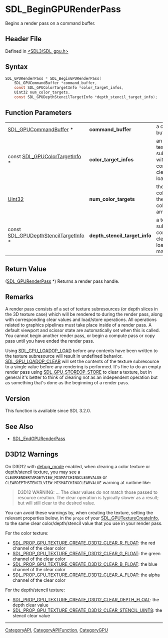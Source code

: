 # SDL_BeginGPURenderPass

Begins a render pass on a command buffer.

## Header File

Defined in [<SDL3/SDL_gpu.h>](https://github.com/libsdl-org/SDL/blob/main/include/SDL3/SDL_gpu.h)

## Syntax

```c
SDL_GPURenderPass * SDL_BeginGPURenderPass(
    SDL_GPUCommandBuffer *command_buffer,
    const SDL_GPUColorTargetInfo *color_target_infos,
    Uint32 num_color_targets,
    const SDL_GPUDepthStencilTargetInfo *depth_stencil_target_info);
```

## Function Parameters

|                                                                        |                               |                                                                                       |
| ---------------------------------------------------------------------- | ----------------------------- | ------------------------------------------------------------------------------------- |
| [SDL_GPUCommandBuffer](SDL_GPUCommandBuffer) *                         | **command_buffer**            | a command buffer.                                                                     |
| const [SDL_GPUColorTargetInfo](SDL_GPUColorTargetInfo) *               | **color_target_infos**        | an array of texture subresources with corresponding clear values and load/store ops.  |
| [Uint32](Uint32)                                                       | **num_color_targets**         | the number of color targets in the color_target_infos array.                          |
| const [SDL_GPUDepthStencilTargetInfo](SDL_GPUDepthStencilTargetInfo) * | **depth_stencil_target_info** | a texture subresource with corresponding clear value and load/store ops, may be NULL. |

## Return Value

([SDL_GPURenderPass](SDL_GPURenderPass) *) Returns a render pass handle.

## Remarks

A render pass consists of a set of texture subresources (or depth slices in
the 3D texture case) which will be rendered to during the render pass,
along with corresponding clear values and load/store operations. All
operations related to graphics pipelines must take place inside of a render
pass. A default viewport and scissor state are automatically set when this
is called. You cannot begin another render pass, or begin a compute pass or
copy pass until you have ended the render pass.

Using [SDL_GPU_LOADOP_LOAD](SDL_GPU_LOADOP_LOAD) before any contents have been written to the texture subresource will result in undefined behavior. [SDL_GPU_LOADOP_CLEAR](SDL_GPU_LOADOP_CLEAR) will set the contents of the texture subresource to a single value before any rendering is performed. It's fine to do an empty render pass using [SDL_GPU_STOREOP_STORE](SDL_GPU_STOREOP_STORE) to clear a texture, but in general it's better to think of clearing not as an independent operation but as something that's done as the beginning of a render pass. 

## Version

This function is available since SDL 3.2.0.

## See Also

- [SDL_EndGPURenderPass](SDL_EndGPURenderPass)


## D3D12 Warnings

On D3D12 with [debug_mode](SDL_CreateGPUDevice#function-parameters) enabled,
when clearing a color texture or depth/stencil texture, you may see a
`CLEARRENDERTARGETVIEW_MISMATCHINGCLEARVALUE` or
`CLEARDEPTHSTENCILVIEW_MISMATCHINGCLEARVALUE` warning at runtime like:

> D3D12 WARNING: ... The clear values do not match those passed to resource
> creation. The clear operation is typically slower as a result; but will
> still clear to the desired value.

You can avoid these warnings by, when creating the texture, setting the relevant
properties below, in the `props` of your [SDL_GPUTextureCreateInfo](SDL_GPUTextureCreateInfo),
to the same clear color/depth/stencil value that you use in your render pass.

For the color texture:

- [SDL_PROP_GPU_TEXTURE_CREATE_D3D12_CLEAR_R_FLOAT](SDL_PROP_GPU_TEXTURE_CREATE_D3D12_CLEAR_R_FLOAT): the red channel of the clear color
- [SDL_PROP_GPU_TEXTURE_CREATE_D3D12_CLEAR_G_FLOAT](SDL_PROP_GPU_TEXTURE_CREATE_D3D12_CLEAR_G_FLOAT): the green channel of the clear color
- [SDL_PROP_GPU_TEXTURE_CREATE_D3D12_CLEAR_B_FLOAT](SDL_PROP_GPU_TEXTURE_CREATE_D3D12_CLEAR_B_FLOAT): the blue channel of the clear color
- [SDL_PROP_GPU_TEXTURE_CREATE_D3D12_CLEAR_A_FLOAT](SDL_PROP_GPU_TEXTURE_CREATE_D3D12_CLEAR_A_FLOAT): the alpha channel of the clear color

For the depth/stencil texture:

- [SDL_PROP_GPU_TEXTURE_CREATE_D3D12_CLEAR_DEPTH_FLOAT](SDL_PROP_GPU_TEXTURE_CREATE_D3D12_CLEAR_DEPTH_FLOAT): the depth clear value
- [SDL_PROP_GPU_TEXTURE_CREATE_D3D12_CLEAR_STENCIL_UINT8](SDL_PROP_GPU_TEXTURE_CREATE_D3D12_CLEAR_STENCIL_UINT8): the stencil clear value

----
[CategoryAPI](CategoryAPI), [CategoryAPIFunction](CategoryAPIFunction), [CategoryGPU](CategoryGPU)

